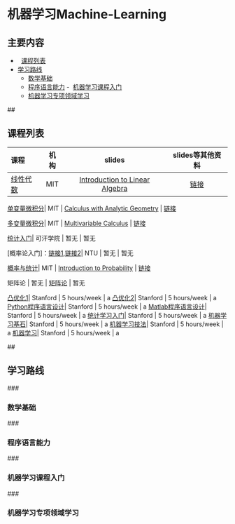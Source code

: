 # 机器学习Machine-Learning

## 主要内容
   
-   [课程列表](#curriculum)
-   [学习路线](#learning_route)
    -  [数学基础](#math_basic)
    -  [程序语言能力](#programming_basic)
    -  [机器学习课程入门](#special_learning_1)
    -  [机器学习专项领域学习](#special_learning_2)

##<h2 id="curriculum">课程列表</h2>

课程 | 机构 | slides | slides等其他资料
:-- | :--: | :--: | :--:
[线性代数](http://open.163.com/special/opencourse/daishu.html)| MIT | [Introduction to Linear Algebra](http://math.mit.edu/~gs/linearalgebra/) |  [链接](https://ocw.mit.edu/courses/mathematics/18-06-linear-algebra-spring-2010/study-materials/)

[单变量微积分](http://open.163.com/movie/2006/8/M/L/M6GLI5A07_M6GLJH1ML.html)| MIT | [Calculus with Analytic Geometry](https://www.amazon.com/exec/obidos/ASIN/0070576424/ref=nosim/mitopencourse-20) | [链接](https://ocw.mit.edu/courses/mathematics/18-01-single-variable-calculus-fall-2006/) 

[多变量微积分](http://open.163.com/special/opencourse/multivariable.html)| MIT | [Multivariable Calculus](https://www.amazon.com/exec/obidos/ASIN/0130339679/ref=nosim/mitopencourse-20) | [链接](https://ocw.mit.edu/courses/mathematics/18-02-multivariable-calculus-fall-2007/)

[统计入门](http://open.163.com/movie/2011/6/6/0/M82IC6GQU_M83J9IK60.html)| 可汗学院 | 暂无 | 暂无

[概率论入门]：[链接1](http://mooc.guokr.com/course/461/%E6%A9%9F%E7%8E%87/),[链接2](https://www.youtube.com/watch?v=GwSEguqJj6U&index=1&list=PLtvno3VRDR_jMAJcNY1n4pnP5kXtPOmVk)| NTU | 暂无 | 暂无

[概率与统计](https://www.youtube.com/watch?v=j9WZyLZCBzs&list=PLQ3khvAsNhargDx0dG1cQXOrA2u3JsFKc)| MIT | [Introduction to Probability](https://www.amazon.com/exec/obidos/ASIN/188652923X/ref=nosim/mitopencourse-20) | [链接](https://ocw.mit.edu/courses/electrical-engineering-and-computer-science/6-041-probabilistic-systems-analysis-and-applied-probability-fall-2010/tutorials/)

矩阵论 | 暂无 | [矩阵论](https://www.amazon.cn/%E7%9F%A9%E9%98%B5%E8%AE%BA-%E6%88%B4%E5%8D%8E/dp/B00116BRO0/ref=sr_1_1?s=books&ie=UTF8&qid=1478614198&sr=1-1&keywords=%E6%88%B4%E5%8D%8E%EF%BC%8C+%E7%9F%A9%E9%98%B5%E8%AE%BA) | 暂无 

[凸优化1](https://www.edx.org/course/applications-linear-algebra-part-2-davidsonx-d003x-2)| Stanford | 5 hours/week | a
[凸优化2](https://www.edx.org/course/applications-linear-algebra-part-2-davidsonx-d003x-2)| Stanford | 5 hours/week | a
[Python程序语言设计](https://www.edx.org/course/applications-linear-algebra-part-2-davidsonx-d003x-2)| Stanford | 5 hours/week | a
[Matlab程序语言设计](https://www.edx.org/course/applications-linear-algebra-part-2-davidsonx-d003x-2)| Stanford | 5 hours/week | a
[统计学习入门](https://www.edx.org/course/applications-linear-algebra-part-2-davidsonx-d003x-2)| Stanford | 5 hours/week | a
[机器学习基石](https://www.edx.org/course/applications-linear-algebra-part-2-davidsonx-d003x-2)| Stanford | 5 hours/week | a
[机器学习技法](https://www.edx.org/course/applications-linear-algebra-part-2-davidsonx-d003x-2)| Stanford | 5 hours/week | a
[机器学习](https://www.edx.org/course/applications-linear-algebra-part-2-davidsonx-d003x-2)| Stanford | 5 hours/week | a


##<h2 id="learning_route">学习路线</h2>
###<h3 id="math_basic">数学基础</h3>

###<h3 id="programming_basic">程序语言能力</h3>

###<h3 id="special_learning_1">机器学习课程入门</h3>

###<h3 id="special_learning_2">机器学习专项领域学习</h3>
